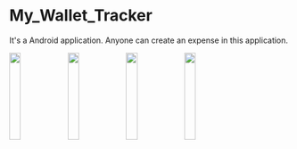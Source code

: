 # My_Wallet_Tracker
It's a Android application. Anyone can create an expense in this application.

<img src="https://user-images.githubusercontent.com/74914169/217036001-93cfa11a-851f-4e9d-8aae-207ec3c6e815.png" width=20% height=20% > 
<img src="https://user-images.githubusercontent.com/74914169/217036014-a7a4885d-6bef-44ba-bbe6-612cdd49f466.png" width=20% height=20% > 
<img src="https://user-images.githubusercontent.com/74914169/217036017-0208ad66-2a8d-4c9d-a8cd-7f06eafc82bd.png" width=20% height=20% > 
<img src="https://user-images.githubusercontent.com/74914169/217036020-8851cb96-dc91-4743-8b87-6c7a73ef9789.png" width=20% height=20% > 
